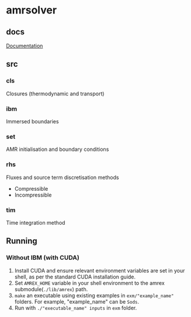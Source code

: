 # amrsolver

## docs 
[Documentation](https://monal-patel.github.io/amrsolver_docs/)
## src
### cls
Closures (thermodynamic and transport)

### ibm
Immersed boundaries

### set
AMR initialisation and boundary conditions

### rhs
Fluxes and source term discretisation methods
- Compressible
- Incompressible

### tim
Time integration method


## Running
### Without IBM (with CUDA)
1. Install CUDA and ensure relevant environment variables are set in your shell, as per the standard CUDA installation guide.
2. Set `AMREX_HOME` variable in your shell environment to the amrex submodule(`./lib/amrex`) path.
3. `make` an executable using existing examples in `exm/"example_name"` folders. For example, "example_name" can be `Sods`.
4. Run with `./"executable_name" inputs` in `exm` folder.
